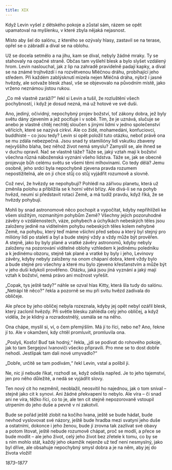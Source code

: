 ```yaml
---
title: XIX
---
```


Když Levin vyšel z dětského pokoje a zůstal sám, rázem se opět upamatoval na myšlenku, v které zbyla nějaká nejasnost.

Místo aby šel do salónu, z kterého se ozývaly hlasy, zastavil se na terase, opřel se o zábradlí a díval se na oblohu.

Už se docela setmělo a na jihu, kam se díval, nebyly žádné mraky. Ty se stahovaly na opačné straně. Občas tam vyšlehl blesk a bylo slyšet vzdálený hrom. Levin naslouchal, jak z lip na zahradě pravidelně padají kapky, a díval se na známé trojhvězdí i na rozvětvenou Mléčnou dráhu, probíhající jeho středem. Při každém zablýsknutí mizela nejen Mléčná dráha, nýbrž i jasné hvězdy, ale sotvaže blesk zhasl, vše se objevovalo na původním místě, jako vrženo neznámou jistou rukou.

„Co mě vlastně zaráží?“ řekl si Levin a tušil, že rozluštění všech pochybností, i když je dosud nezná, má už hotové ve své duši.

Ano, jediný, očividný, nepochybný projev božství, toť zákony dobra, jež byly světu dány zjevením a jež pociťuje i v sobě. Tím, že je uznává, slučuje se anebo je vlastně chtěj nechtěj sloučen s jinými lidmi v jedno společenství věřících, které se nazývá církví. Ale co židé, mohamedáni, konfuciovci, buddhisté – co jsou tedy? Levin si opět položil tuto otázku, neboť právě ona se mu zdála nebezpečná. Jsou snad ty stamilióny lidí vskutku zbaveny nejvyššího blaha, bez něhož život nemá smyslu? Zamyslil se, ale ihned se v duchu opravil. Nač se vlastně táže? Táže se, jaký vztah mají k božství všechna různá náboženská vyznání všeho lidstva. Táže se, jak se obecně projevuje bůh celému světu se všemi těmi mlhovinami. Co tedy dělá? Jemu osobně, jeho srdci byla nepochybně zjevena pravda rozumem nepostižitelná, ale on ji chce stůj co stůj vyjádřit rozumově a slovně.

Což neví, že hvězdy se nepohybují? Pohlédl na zářivou planetu, která už změnila polohu a přiblížila se k horní větvi břízy. Ale dívá-li se na pohyb hvězd, neumí si představit rotaci Země, a má tudíž pravdu, když říká, že se hvězdy pohybují.

Mohli by snad astronomové něco pochopit a vypočítat, kdyby nepřihlíželi ke všem složitým, rozmanitým pohybům Země? Všechny jejich pozoruhodné závěry o vzdálenostech, váze, pohybech a úchylkách nebeských těles jsou založeny jedině na viditelném pohybu nebeských těles kolem nehybné Země, na pohybu, který teď máme všichni před sebou a který byl stejný pro milióny lidí po staletí a byl a bude stejný vždy a vždy může být prověřen. A stejně, jako by byly plané a vratké závěry astronomů, kdyby nebyly založeny na pozorování viditelné oblohy vzhledem k jedinému poledníku a k jedinému obzoru, stejně tak plané a vratké by byly i jeho, Levinovy závěry, kdyby nebyly založeny na onom chápaní dobra, které vždy bylo a bude stejné pro všechny a které mu bylo zjeveno křesťanstvím a může být v jeho duši kdykoli prověřeno. Otázku, jaká jsou jiná vyznání a jaký mají vztah k božství, nemá právo ani možnost vyřešit.

„Copak, tys ještě tady?“ náhle se ozval hlas Kitty, která šla tudy do salónu. „Netrápí tě něco?“ řekla a pozorně se mu při svitu hvězd zadívala do obličeje.

Ale přece by jeho obličej nebyla rozeznala, kdyby jej opět nebyl ozářil blesk, který zaclonil hvězdy. Při světle blesku zahlédla celý jeho obličej, a když viděla, že je klidný a rozradostnělý, usmála se na něho.

Ona chápe, myslil si, ví, o čem přemýšlím. Má jí to říci, nebo ne? Ano, řekne jí to. Ale v okamžení, kdy chtěl promluvit, promluvila ona.

„Poslyš, Kosťo! Buď tak hodný,“ řekla, „jdi se podívat do rohového pokoje, jak to tam Sergejovi Ivanoviči všecko připravili. Pro mne se to dost dobře nehodí. Jestlipak tam dali nové umyvadlo?“

„Dobře, určitě se tam podívám,“ řekl Levin, vstal a políbil ji.

Ne, nic jí nebude říkat, rozhodl se, když odešla napřed. Je to jeho tajemství, jen pro něho důležité, a nedá se vyjádřit slovy.

Ten nový cit ho nezměnil, neoblažil, neosvítil ho najednou, jak o tom sníval – stejně jako cit k synovi. Ani žádné překvapení to nebylo. Ale víra – či snad ani ne víra, těžko říci, co to je, ale ten cit stejně nepozorovaně vstoupil utrpením do jeho duše a pevně v ní zakotvil.

Bude se pořád ještě zlobit na kočího Ivana, ještě se bude hádat, bude nevhod vyslovovat své názory, ještě bude hradba mezi svatyní jeho duše a ostatními, dokonce i jeho ženou, bude jí zrovna tak zazlívat své obavy a potom litovat, ještě nebude rozumově chápat, proč se modlí, a přece se bude modlit – ale jeho život, celý jeho život bez zřetele k tomu, co by se s ním mohlo stát, každý jeho okamžik nejenže už teď není nesmyslný, jako byl dříve, ale obsahuje nepochybný smysl dobra a je na něm, aby jej do života vložil!

_1873–1877_
